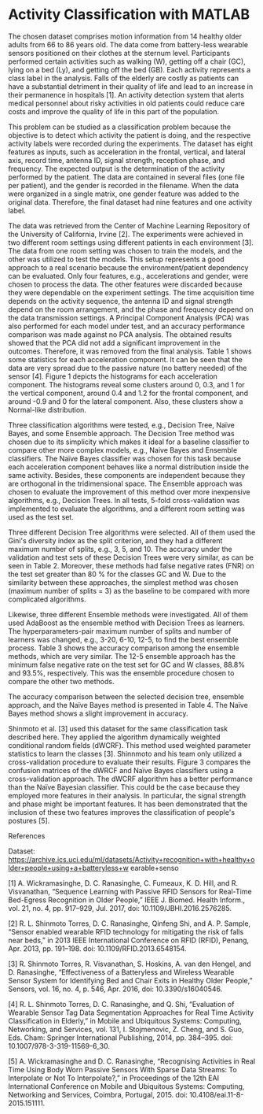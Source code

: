 # Activity Classification with MATLAB
The chosen dataset comprises motion information from 14 healthy older adults from 66 to 86 years old. The data come from battery-less wearable sensors positioned on their clothes at the sternum level. Participants performed certain activities such as walking (W), getting off a chair (GC), lying on a bed (Ly), and getting off the bed (GB). Each activity represents a class label in the analysis. Falls of the elderly are costly as patients can have a substantial detriment in their quality of life and lead to an increase in their permanence in hospitals [1]. An activity detection system that alerts medical personnel about risky activities in old patients could reduce care costs and improve the quality of life in this part of the population.
 
This problem can be studied as a classification problem because the objective is to detect which activity the patient is doing, and the respective activity labels were recorded during the experiments. The dataset has eight features as inputs, such as acceleration in the frontal, vertical, and lateral axis, record time, antenna ID, signal strength, reception phase, and frequency. The expected output is the determination of the activity performed by the patient. The data are contained in several files (one file per patient), and the gender is recorded in the filename. When the data were organized in a single matrix, one gender feature was added to the original data. Therefore, the final dataset had nine features and one activity label. 

The data was retrieved from the Center of Machine Learning Repository of the University of California, Irvine  [2]. The experiments were achieved in two different room settings using different patients in each environment [3]. The data from one room setting was chosen to train the models, and the other was utilized to test the models. This setup represents a good approach to a real scenario because the environment/patient dependency can be evaluated. Only four features, e.g., accelerations and gender, were chosen to process the data. The other features were discarded because they were dependable on the experiment settings. The time acquisition time depends on the activity sequence, the antenna ID and signal strength depend on the room arrangement, and the phase and frequency depend on the data transmission settings. A Principal Component Analysis (PCA) was also performed for each model under test, and an accuracy performance comparison was made against no PCA analysis. The obtained results showed that the PCA did not add a significant improvement in the outcomes. Therefore, it was removed from the final analysis. Table 1 shows some statistics for each acceleration component. It can be seen that the data are very spread due to the passive nature (no battery needed) of the sensor [4]. Figure 1 depicts the histograms for each acceleration component. The histograms reveal some clusters around 0, 0.3, and 1 for the vertical component, around 0.4 and 1.2 for the frontal component, and around -0.9 and 0 for the lateral component. Also, these clusters show a Normal-like distribution. 

Three classification algorithms were tested, e.g., Decision Tree, Naïve Bayes, and some Ensemble approach. The Decision Tree method was chosen due to its simplicity which makes it ideal for a baseline classifier to compare other more complex models, e.g., Naive Bayes and Ensemble classifiers. The Naïve Bayes classifier was chosen for this task because each acceleration component behaves like a normal distribution inside the same activity. Besides, these components are independent because they are orthogonal in the tridimensional space. The Ensemble approach was chosen to evaluate the improvement of this method over more inexpensive algorithms, e.g., Decision Trees. In all tests, 5-fold cross-validation was implemented to evaluate the algorithms, and a different room setting was used as the test set. 

Three different Decision Tree algorithms were selected. All of them used the Gini's diversity index as the split criterion, and they had a different maximum number of splits, e.g., 3, 5, and 10. The accuracy under the validation and test sets of these Decision Trees were very similar, as can be seen in Table 2. Moreover, these methods had false negative rates (FNR) on the test set greater than 80 % for the classes GC and W. Due to the similarity between these approaches, the simplest method was chosen (maximum number of splits = 3) as the baseline to be compared with more complicated algorithms.

Likewise, three different Ensemble methods were investigated. All of them used AdaBoost as the ensemble method with Decision Trees as learners. The hyperparameters-pair maximum number of splits and number of learners was changed, e.g., 3-20, 6-10, 12-5, to find the best ensemble process. Table 3 shows the accuracy comparison among the ensemble methods, which are very similar. The 12-5 ensemble approach has the minimum false negative rate on the test set for GC and W classes, 88.8% and 93.5%, respectively. This was the ensemble procedure chosen to compare the other two methods.

The accuracy comparison between the selected decision tree, ensemble approach, and the Naïve Bayes method is presented in Table 4. The Naïve Bayes method shows a slight improvement in accuracy. 

Shinmoto et al. [3] used this dataset for the same classification task described here. They applied the algorithm dynamically weighted conditional random fields (dWCRF). This method used weighted parameter statistics to learn the classes [3]. Shinnmoto and his team only utilized a cross-validation procedure to evaluate their results. Figure 3 compares the confusion matrices of the dWRCF and Naïve Bayes classifiers using a cross-validation approach. The dWCRF algorithm has a better performance than the Naïve Bayesian classifier. This could be the case because they employed more features in their analysis. In particular, the signal strength and phase might be important features. It has been demonstrated that the inclusion of these two features improves the classification of people's postures [5].

References

Dataset: https://archive.ics.uci.edu/ml/datasets/Activity+recognition+with+healthy+older+people+using+a+batteryless+w
earable+senso

[1]	A. Wickramasinghe, D. C. Ranasinghe, C. Fumeaux, K. D. Hill, and R. Visvanathan, “Sequence Learning with Passive RFID Sensors for Real-Time Bed-Egress Recognition in Older People,” IEEE J. Biomed. Health Inform., vol. 21, no. 4, pp. 917–929, Jul. 2017, doi: 10.1109/JBHI.2016.2576285.

[2]	R. L. Shinmoto Torres, D. C. Ranasinghe, Qinfeng Shi, and A. P. Sample, “Sensor enabled wearable RFID technology for mitigating the risk of falls near beds,” in 2013 IEEE International Conference on RFID (RFID), Penang, Apr. 2013, pp. 191–198. doi: 10.1109/RFID.2013.6548154.

[3]	R. Shinmoto Torres, R. Visvanathan, S. Hoskins, A. van den Hengel, and D. Ranasinghe, “Effectiveness of a Batteryless and Wireless Wearable Sensor System for Identifying Bed and Chair Exits in Healthy Older People,” Sensors, vol. 16, no. 4, p. 546, Apr. 2016, doi: 10.3390/s16040546.

[4]	R. L. Shinmoto Torres, D. C. Ranasinghe, and Q. Shi, “Evaluation of Wearable Sensor Tag Data Segmentation Approaches for Real Time Activity Classification in Elderly,” in Mobile and Ubiquitous Systems: Computing, Networking, and Services, vol. 131, I. Stojmenovic, Z. Cheng, and S. Guo, Eds. Cham: Springer International Publishing, 2014, pp. 384–395. doi: 10.1007/978-3-319-11569-6_30.

[5]	A. Wickramasinghe and D. C. Ranasinghe, “Recognising Activities in Real Time Using Body Worn Passive Sensors With Sparse Data Streams: To Interpolate or Not To Interpolate?,” in Proceedings of the 12th EAI International Conference on Mobile and Ubiquitous Systems: Computing, Networking and Services, Coimbra, Portugal, 2015. doi: 10.4108/eai.11-8-2015.151111.
